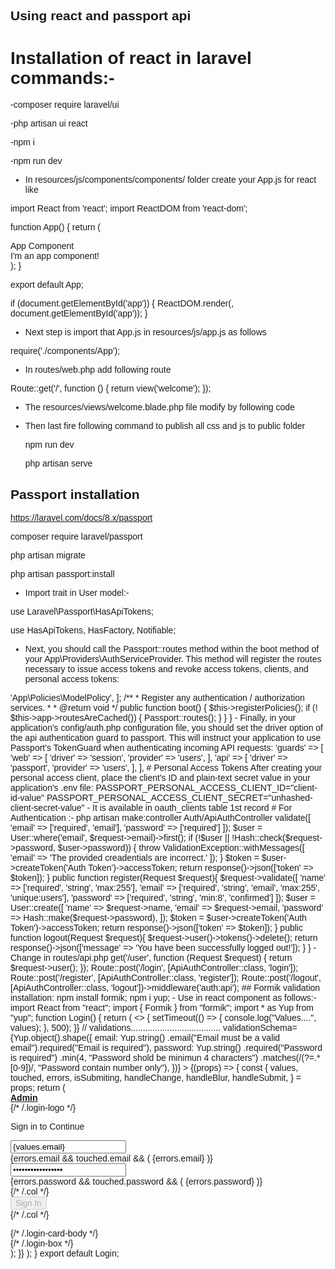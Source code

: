 ## Using react and passport api

# Installation of react  in laravel commands:-

-composer require laravel/ui

-php artisan ui react

-npm i 

-npm run dev

- In resources/js/components/components/ folder create your App.js for react like

import React from 'react';
import ReactDOM from 'react-dom';

function App() {
    return (
        <div className="container">
            <div className="row justify-content-center">
                <div className="col-md-8">
                    <div className="card">
                        <div className="card-header">App Component</div>
                        <div className="card-body">I'm an app component!</div>
                    </div>
                </div>
            </div>
        </div>
    );
}

export default App;

if (document.getElementById('app')) {
    ReactDOM.render(<App />, document.getElementById('app'));
}

- Next step is import that App.js in resources/js/app.js as follows

require('./components/App');

- In routes/web.php add following route

Route::get('/', function () {
    return view('welcome');
});

- The resources/views/welcome.blade.php file modify by following code

<!DOCTYPE html>
<html lang="{{ str_replace('_', '-', app()->getLocale()) }}">
    <head>
        <title>Laravel project</title>
        <meta charset="utf-8">
        <meta name="viewport" content="width=device-width, initial-scale=1">
        <!-- Styles -->
        <link href="{{ asset('css/app.css') }}" rel="stylesheet">
        <style>
            body {
                font-family: 'Nunito', sans-serif;
            }
        </style>
    </head>
    <body>
        <div id="app"></div>
        <script type="text/javascript" src="{{ asset('js/app.js') }}"></script>
    </body>
</html>

- Then last fire following command to publish all css and js to public folder

  npm run dev

  php artisan serve


## Passport installation

https://laravel.com/docs/8.x/passport

composer require laravel/passport

php artisan migrate

php artisan passport:install

- Import trait in User model:-

use Laravel\Passport\HasApiTokens;

use HasApiTokens, HasFactory, Notifiable;

- Next, you should call the Passport::routes method within the boot method of your App\Providers\AuthServiceProvider. This method will register the routes necessary to issue access tokens and revoke access tokens, clients, and personal access tokens:

<?php

namespace App\Providers;

use Illuminate\Foundation\Support\Providers\AuthServiceProvider as ServiceProvider;
use Illuminate\Support\Facades\Gate;
use Laravel\Passport\Passport;

class AuthServiceProvider extends ServiceProvider
{
    /**
     * The policy mappings for the application.
     *
     * @var array
     */
    protected $policies = [
        'App\Models\Model' => 'App\Policies\ModelPolicy',
    ];

    /**
     * Register any authentication / authorization services.
     *
     * @return void
     */
    public function boot()
    {
        $this->registerPolicies();

        if (! $this->app->routesAreCached()) {
            Passport::routes();
        }
    }
}

- Finally, in your application's config/auth.php configuration file, you should set the driver option of the api authentication guard to passport. This will instruct your application to use Passport's TokenGuard when authenticating incoming API requests:

'guards' => [
    'web' => [
        'driver' => 'session',
        'provider' => 'users',
    ],

    'api' => [
        'driver' => 'passport',
        'provider' => 'users',
    ],
],

# Personal Access Tokens

After creating your personal access client, place the client's ID and plain-text secret value in your application's .env file:

PASSPORT_PERSONAL_ACCESS_CLIENT_ID="client-id-value"
PASSPORT_PERSONAL_ACCESS_CLIENT_SECRET="unhashed-client-secret-value"

- It is available in oauth_clients table 1st record


# For Authentication :-

php artisan make:controller Auth/ApiAuthController


<?php

namespace App\Http\Controllers\Auth;

use App\Http\Controllers\Controller;
use Illuminate\Http\Request;
use Illuminate\Support\Facades\Hash;
use Illuminate\Validation\ValidationException;

use App\Models\User;

class ApiAuthController extends Controller
{
    public function login(Request $request){
        $request->validate([
            'email' => ['required', 'email'],
            'password' => ['required']
        ]);

        $user = User::where('email', $request->email)->first();

        if (!$user || !Hash::check($request->password, $user->password)) {
            throw ValidationException::withMessages([
                'email' => 'The provided creadentials are incorrect.'
            ]);
        }

        $token = $user->createToken('Auth Token')->accessToken;

        return response()->json(['token' => $token]);
    }

    public function register(Request $request){
        $request->validate([
            'name' => ['required', 'string', 'max:255'],
            'email' => ['required', 'string', 'email', 'max:255', 'unique:users'],
            'password' => ['required', 'string', 'min:8', 'confirmed']
        ]);

        $user = User::create([
                    'name' => $request->name,
                    'email' => $request->email,
                    'password' => Hash::make($request->password),
                ]);

        $token = $user->createToken('Auth Token')->accessToken;

        return response()->json(['token' => $token]);
    }

    public function logout(Request $request){
        $request->user()->tokens()->delete();
        return response()->json(['message' => 'You have been successfully logged out!']);
    }
}

- Change in routes/api.php

<?php

use Illuminate\Http\Request;
use Illuminate\Support\Facades\Route;
use App\Http\Controllers\Auth\ApiAuthController;

/*
|--------------------------------------------------------------------------
| API Routes
|--------------------------------------------------------------------------
|
| Here is where you can register API routes for your application. These
| routes are loaded by the RouteServiceProvider within a group which
| is assigned the "api" middleware group. Enjoy building your API!
|
*/

Route::middleware('auth:api')->get('/user', function (Request $request) {
    return $request->user();
});

Route::post('/login', [ApiAuthController::class, 'login']);
Route::post('/register', [ApiAuthController::class, 'register']);
Route::post('/logout', [ApiAuthController::class, 'logout'])->middleware('auth:api');

## Formik validation installation:

npm install formik;

npm i yup;

- Use in react component as follows:-

import React from "react";
import { Formik } from "formik";
import * as Yup from "yup";
function Login() {
    return (
        <>
            <Formik
                initialValues={{ email: "", password: "" }}
                onSubmit={(values, { setSubmitting }) => {
                    setTimeout(() => {
                        console.log("Values....", values);
                    }, 500);
                }}
                // validations.....................................
                validationSchema={Yup.object().shape({
                    email: Yup.string()
                        .email("Email must be a valid email").required("Email is required"),
                    password: Yup.string()
                        .required("Password is required")
                        .min(4, "Password shold be minimun 4 characters")
                        .matches(/(?=.*[0-9])/, "Password contain number only"),
                })}
            >
                {(props) => {
                    const {
                        values,
                        touched,
                        errors,
                        isSubmiting,
                        handleChange,
                        handleBlur,
                        handleSubmit,
                    } = props;
                    return (
                        <div className="hold-transition login-page pt-5 pb-5">
                            <div className="login-box">
                                <div className="login-logo">
                                    <a href="../../index2.html"><b>Admin</b></a>
                                </div>
                                {/* /.login-logo */}
                                <div className="card">
                                    <div className="card-body login-card-body">
                                        <p className="login-box-msg">Sign in to Continue</p>
                                        <form autoComplete="off" onSubmit={handleSubmit}>
                                            <div className="input-group">
                                                <input
                                                    type="text"
                                                    onChange={handleChange}
                                                    onBlur={handleBlur}
                                                    className="form-control"
                                                    name="email"
                                                    value={values.email}
                                                    placeholder="Email"
                                                ></input>
                                                <div className="input-group-append">
                                                    <div className="input-group-text">
                                                        <span className="fas fa-envelope" />
                                                    </div>
                                                </div>
                                            </div>
                                            {errors.email && touched.email && (
                                                <span className="text-danger">
                                                    {errors.email}
                                                </span>
                                            )}
                                            <div className="input-group mt-3">
                                                <input
                                                    type="password"
                                                    className="form-control"
                                                    name="password"
                                                    onChange={handleChange}
                                                    onBlur={handleBlur}
                                                    value={values.password}
                                                    placeholder="Password"
                                                ></input>
                                                <div className="input-group-append">
                                                    <div className="input-group-text">
                                                        <span className="fas fa-lock" />
                                                    </div>
                                                </div>
                                            </div>
                                            {errors.password && touched.password && (
                                                <span className="text-danger">
                                                    {errors.password}
                                                </span>
                                            )}
                                            <div className="row">
                                                {/* /.col */}
                                                <div className="col-12 mt-3">
                                                    <button type="submit" className="btn btn-primary btn-block" disabled={isSubmiting}>Sign In</button>
                                                </div>
                                                {/* /.col */}
                                            </div>
                                        </form>
                                    </div>
                                    {/* /.login-card-body */}
                                </div>
                            </div>
                            {/* /.login-box */}
                        </div>
                    );
                }}
            </Formik>
        </>
    );
}

export default Login;